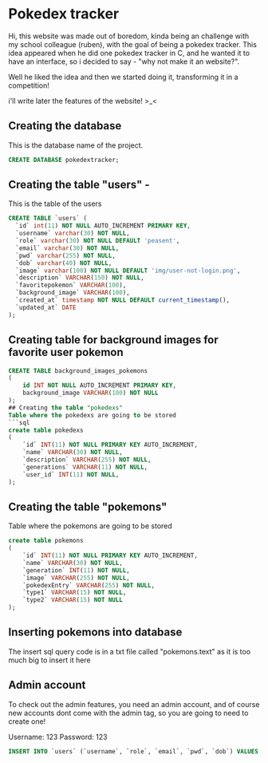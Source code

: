 # Pokedex tracker

Hi, this website was made out of boredom, kinda being an challenge with my school colleague (ruben), with the goal of being a pokedex tracker. This idea appeared when he did one pokedex tracker in C, and he wanted it to have an interface, so i decided to say - "why not make it an website?".

Well he liked the idea and then we started doing it, transforming it in a competition!

i'll write later the features of the website! >_<

## Creating the database
This is the database name of the project.
```sql
CREATE DATABASE pokedextracker;
```
## Creating the table "users" - 
This is the table of the users
```sql
CREATE TABLE `users` (
  `id` int(11) NOT NULL AUTO_INCREMENT PRIMARY KEY,
  `username` varchar(30) NOT NULL,
  `role` varchar(30) NOT NULL DEFAULT 'peasent',
  `email` varchar(30) NOT NULL,
  `pwd` varchar(255) NOT NULL,
  `dob` varchar(40) NOT NULL,
  `image` varchar(100) NOT NULL DEFAULT 'img/user-not-login.png',
  `description` VARCHAR(150) NOT NULL, 
  `favoritepokemon` VARCHAR(100),
  `background_image` VARCHAR(100), 
  `created_at` timestamp NOT NULL DEFAULT current_timestamp(),
  `updated_at` DATE
);
```
## Creating table for background images for favorite user pokemon
```sql
CREATE TABLE background_images_pokemons
(
    id INT NOT NULL AUTO_INCREMENT PRIMARY KEY,
    background_image VARCHAR(100) NOT NULL
);
## Creating the table "pokedexs"
Table where the pokedexs are going to be stored
```sql
create table pokedexs
(
    `id` INT(11) NOT NULL PRIMARY KEY AUTO_INCREMENT,
    `name` VARCHAR(30) NOT NULL,
    `description` VARCHAR(255) NOT NULL,
    `generations` VARCHAR(11) NOT NULL,
    `user_id` INT(11) NOT NULL,
);
```
## Creating the table "pokemons"
Table where the pokemons are going to be stored
```sql
create table pokemons
(
    `id` INT(11) NOT NULL PRIMARY KEY AUTO_INCREMENT,
    `name` VARCHAR(30) NOT NULL,
    `generation` INT(11) NOT NULL,
    `image` VARCHAR(255) NOT NULL,
    `pokedexEntry` VARCHAR(255) NOT NULL,
    `type1` VARCHAR(15) NOT NULL,
    `type2` VARCHAR(15) NOT NULL
);
```
## Inserting pokemons into database
The insert sql query code is in a txt file called "pokemons.text" as it is too much big to insert it here
## Admin account
To check out the admin features, you need an admin account, and of course new accounts dont come with the admin tag, so you are going to need to create one!

Username: 123
Password: 123

```sql
INSERT INTO `users` (`username`, `role`, `email`, `pwd`, `dob`) VALUES ('123', 'admin', '123@gmail.com', '$2y$12$rLO9nUCPqipum0OkeJyoJuHOqtJiB8RhvzOsyvPr0VQ9NH6XhNO3q', '2012-9-12');
```